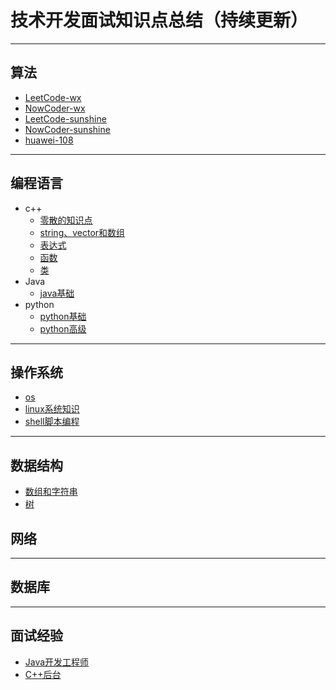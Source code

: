 # 技术开发面试知识点总结（持续更新）

---

## 算法

- [LeetCode-wx](/docs/notes/algorithm/leetcode.md)
- [NowCoder-wx](/docs/notes/algorithm/nowcoder.md)
- [LeetCode-sunshine](/docs/notes/algorithm/leetcode-sum.md)
- [NowCoder-sunshine](/docs/notes/algorithm/nowcoder-sum.md)
- [huawei-108](/docs/notes/algorithm/huawei.md)

--- 

## 编程语言
- c++
    - [零散的知识点](/docs/notes/c++/零散的知识点.md)
    - [string、vector和数组](/docs/notes/c++/string和vector.md)
    - [表达式](/docs/notes/c++/expression.md)
    - [函数](/docs/notes/c++/function.md)
    - [类](/docs/notes/c++/class.md)
- Java
    - [java基础](/docs/notes/java/java_base.md)
- python
    - [python基础](/docs/notes/python/python_base.md)
    - [python高级](/docs/notes/python/python_high.md)
--- 

## 操作系统

- [os](/docs/notes/os/os.md)
- [linux系统知识](/docs/notes/linux/linux.md)
- [shell脚本编程](/docs/notes/linux/shell.md)

--- 

## 数据结构

- [数组和字符串](/docs/notes/data_structure/array.md)
- [树](/docs/notes/data_structure/tree.md)

## 网络

--- 

## 数据库

--- 

## 面试经验

- [Java开发工程师](/docs/面经/Java研发工程师/)
- [C++后台](/docs/面经/C++后台/)
